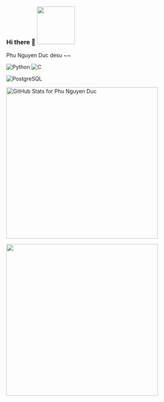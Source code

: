 ### Hi there 👋 <img src="https://i.gifer.com/origin/ad/ad932b6af29b77f105e5b24217488a70_w200.webp" width="100" >

Phu Nguyen Duc desu ~~ 

![Python](https://img.shields.io/badge/-Python-yellow?style=for-the-badge)
![C](https://img.shields.io/badge/-C-blue?style=for-the-badge)

![PostgreSQL](https://img.shields.io/badge/-PostgreSQL-007acc?style=for-the-badge)


<img src="https://github-readme-stats.vercel.app/api?username=PhuND2k3&show_icons=true&include_all_commits=true&count_private=true&theme=jolly&layout=compact"       
alt="GitHub Stats for Phu Nguyen Duc" width="400" >

<img src="https://github-readme-streak-stats.herokuapp.com?user=PhuND2k3&theme=jolly" width="400" >

